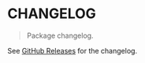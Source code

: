 # CHANGELOG

> Package changelog.

See [GitHub Releases](https://github.com/stdlib-js/ndarray-zeros-like/releases) for the changelog.
